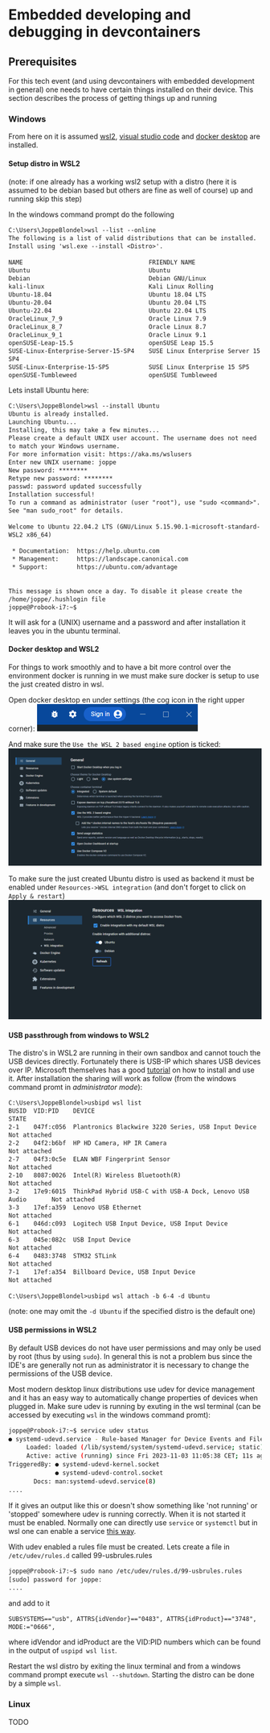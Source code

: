 # Embedded developing and debugging in devcontainers

## Prerequisites
For this tech event (and using devcontainers with embedded development in 
general) one needs to have certain things installed on their device. This 
section describes the process of getting things up and running

### Windows
From here on it is assumed 
[wsl2](https://learn.microsoft.com/en-us/windows/wsl/),
[visual studio code](https://code.visualstudio.com/) and 
[docker desktop](https://www.docker.com/products/docker-desktop/) are installed.

#### Setup distro in WSL2
(note: if one already has a working wsl2 setup with a distro (here it is assumed
to be debian based but others are fine as well of course) up and running skip
this step)

In the windows command prompt do the following
```batch
C:\Users\JoppeBlondel>wsl --list --online
The following is a list of valid distributions that can be installed.
Install using 'wsl.exe --install <Distro>'.

NAME                                   FRIENDLY NAME
Ubuntu                                 Ubuntu
Debian                                 Debian GNU/Linux
kali-linux                             Kali Linux Rolling
Ubuntu-18.04                           Ubuntu 18.04 LTS
Ubuntu-20.04                           Ubuntu 20.04 LTS
Ubuntu-22.04                           Ubuntu 22.04 LTS
OracleLinux_7_9                        Oracle Linux 7.9
OracleLinux_8_7                        Oracle Linux 8.7
OracleLinux_9_1                        Oracle Linux 9.1
openSUSE-Leap-15.5                     openSUSE Leap 15.5
SUSE-Linux-Enterprise-Server-15-SP4    SUSE Linux Enterprise Server 15 SP4
SUSE-Linux-Enterprise-15-SP5           SUSE Linux Enterprise 15 SP5
openSUSE-Tumbleweed                    openSUSE Tumbleweed
```
Lets install Ubuntu here:
```batch
C:\Users\JoppeBlondel>wsl --install Ubuntu
Ubuntu is already installed.
Launching Ubuntu...
Installing, this may take a few minutes...
Please create a default UNIX user account. The username does not need to match your Windows username.
For more information visit: https://aka.ms/wslusers
Enter new UNIX username: joppe
New password: ********
Retype new password: ********
passwd: password updated successfully
Installation successful!
To run a command as administrator (user "root"), use "sudo <command>".
See "man sudo_root" for details.

Welcome to Ubuntu 22.04.2 LTS (GNU/Linux 5.15.90.1-microsoft-standard-WSL2 x86_64)

 * Documentation:  https://help.ubuntu.com
 * Management:     https://landscape.canonical.com
 * Support:        https://ubuntu.com/advantage


This message is shown once a day. To disable it please create the
/home/joppe/.hushlogin file
joppe@Probook-i7:~$
```
It will ask for a (UNIX) username and a password and after installation it leaves
you in the ubuntu terminal.


#### Docker desktop and WSL2
For things to work smoothly and to have a bit more control over the environment
docker is running in we must make sure docker is setup to use the just created
distro in wsl.

Open docker desktop en under settings (the cog icon in the right upper corner):
![](img/docker_settings.png)

And make sure the `Use the WSL 2 based engine` option is ticked:
![](img/docker_wsl2_used.png)

To make sure the just created Ubuntu distro is used as backend it must be 
enabled under `Resources->WSL integration` (and don't forget to click on
`Apply & restart`)
![](img/docker_ubuntu_enable.png)

#### USB passthrough from windows to WSL2
The distro's in WSL2 are running in their own sandbox and cannot touch the USB
devices directly. Fortunately there is USB-IP which shares USB devices over IP.
Microsoft themselves has a good 
[tutorial](https://learn.microsoft.com/en-us/windows/wsl/connect-usb) on how to
install and use it. After installation the sharing will work as follow (from the
windows command promt in *administrator mode*):
```batch
C:\Users\JoppeBlondel>usbipd wsl list
BUSID  VID:PID    DEVICE                                                        STATE
2-1    047f:c056  Plantronics Blackwire 3220 Series, USB Input Device           Not attached
2-2    04f2:b6bf  HP HD Camera, HP IR Camera                                    Not attached
2-7    04f3:0c5e  ELAN WBF Fingerprint Sensor                                   Not attached
2-10   8087:0026  Intel(R) Wireless Bluetooth(R)                                Not attached
3-2    17e9:6015  ThinkPad Hybrid USB-C with USB-A Dock, Lenovo USB Audio       Not attached
3-3    17ef:a359  Lenovo USB Ethernet                                           Not attached
6-1    046d:c093  Logitech USB Input Device, USB Input Device                   Not attached
6-3    045e:082c  USB Input Device                                              Not attached
6-4    0483:3748  STM32 STLink                                                  Not attached
7-1    17ef:a354  Billboard Device, USB Input Device                            Not attached

C:\Users\JoppeBlondel>usbipd wsl attach -b 6-4 -d Ubuntu
```
(note: one may omit the `-d Ubuntu` if the specified distro is the default one)

#### USB permissions in WSL2
By default USB devices do not have user permissions and may only be used by root
(thus by using `sudo`). In general this is not a problem bus since the IDE's are
generally not run as administrator it is necessary to change the permissions of
the USB device.

Most modern desktop linux distributions use udev for device management and it
has an easy way to automatically change properties of devices when plugged in.
Make sure udev is running by exuting in the wsl terminal (can be accessed by 
executing `wsl` in the windows command promt):
```bash
joppe@Probook-i7:~$ service udev status
● systemd-udevd.service - Rule-based Manager for Device Events and Files
     Loaded: loaded (/lib/systemd/system/systemd-udevd.service; static)
     Active: active (running) since Fri 2023-11-03 11:05:38 CET; 11s ago
TriggeredBy: ● systemd-udevd-kernel.socket
             ● systemd-udevd-control.socket
       Docs: man:systemd-udevd.service(8)
....
```
If it gives an output like this or doesn't show something like 'not running' or
'stopped' somewhere udev is running correctly. When it is not started it must be
enabled. Normally one can directly use `service` or `systemctl` but in wsl one
can enable a service [this way](https://superuser.com/questions/1701853/how-to-enable-a-service-to-start-with-wsl2).

With udev enabled a rules file must be created. Lets create a file in 
`/etc/udev/rules.d` called 99-usbrules.rules
```bash
joppe@Probook-i7:~$ sudo nano /etc/udev/rules.d/99-usbrules.rules
[sudo] password for joppe:
....
```
and add to it
```
SUBSYSTEMS=="usb", ATTRS{idVendor}=="0483", ATTRS{idProduct}=="3748", MODE:="0666",
```
where idVendor and idProduct are the VID:PID numbers which can be found in the
output of `uspipd wsl list`.

Restart the wsl distro by exiting the linux terminal and from a windows command
prompt execute `wsl --shutdown`. Starting the distro can be done by a simple
`wsl`.

### Linux
TODO